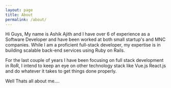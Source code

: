 ```yaml
---
layout: page
title: About
permalink: /about/
---
```


Hi Guys, My name is Ashik Ajith and I have over 6 of experience as a Software Developer and have been worked at both small startup's and MNC companies. While I am a proficient full-stack developer, my expertise is in building scalable back-end services using Ruby on Rails.

For the last couple of years I have been focusing on full stack development in RoR, I intend to keep an eye on other technology stack like Vue.js React.js and do whatever it takes to get things done properly.

Well Thats all about me....